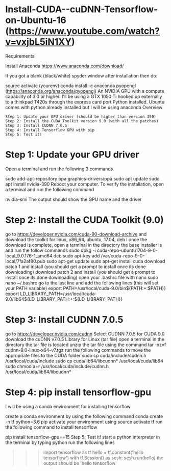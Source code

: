 # Install-CUDA--cuDNN-Tensorflow-on-Ubuntu-16 (https://www.youtube.com/watch?v=vxjbL5iN1XY)
Requirements

Install Anaconda 
https://www.anaconda.com/download/

If you got a blank (black/white) spyder window after installation then do:

  source activate (yourenv)
  conda install -c anaconda pyopengl  (https://anaconda.org/anaconda/pyopengl)
An NVIDIA GPU with a compute capability of 3.0 or higher.
I'll be using a GTX 1050 Ti hooked up externally to a thinkpad T420s through the express card port
Python installed.
Ubuntu comes with python already installed but I will be using anaconda
Overview

    Step 1: Update your GPU driver (should be higher than version 390)
    Step 2: Install the CUDA Toolkit version 9.0 (with all the patches)
    Step 3: Install CUDNN 7.0.5
    Step 4: Install Tensorflow GPU with pip
    Step 5: Test it!
    
# Step 1: Update your GPU driver
Open a terminal and run the following 3 commands

sudo add-apt-repository ppa:graphics-drivers/ppa
sudo apt update
sudo apt install nvidia-390
Reboot your computer. To verify the installation, open a terminal and run the following command

nvidia-smi
The output should show the GPU name and the driver

# Step 2: Install the CUDA Toolkit (9.0)

go to https://developer.nvidia.com/cuda-90-download-archive and download the toolkit for linux, x86_64, ubuntu, 17.04, deb l
once the download is complete, open a terminal in the directory the base installer is and run the follow commands
sudo dpkg -i cuda-repo-ubuntu1704-9-0-local_9.0.176-1_amd64.deb
sudo apt-key add /var/cuda-repo-9-0-local/7fa2af80.pub
sudo apt-get update
sudo apt-get install cuda
download patch 1 and install (you should get a prompt to install once its done downloading)
download patch 2 and install (you should get a prompt to install once its done downloading)
open your .bashrc file with nano
sudo nano ~/.bashrc
go to the last line and add the following lines (this will set your PATH variable)
export PATH=/usr/local/cuda-9.0/bin${PATH:+:$PATH}}
export LD_LIBRARY_PATH=/usr/local/cuda-9.0/lib64${LD_LIBRARY_PATH:+:${LD_LIBRARY_PATH}}

# Step 3: Install CUDNN 7.0.5

go to https://developer.nvidia.com/cudnn
Select CUDNN 7.0.5 for CUDA 9.0
download the cuDNN v7.0.5 Library for Linux (tar file)
open a terminal in the directory the tar file is located
unzip the tar file using the command
tar -xzvf cudnn-9.0-linux-x64-v7.tgz
run the following commands to move the appropriate files to the CUDA folder
sudo cp cuda/include/cudnn.h /usr/local/cuda/include
sudo cp cuda/lib64/libcudnn* /usr/local/cuda/lib64
sudo chmod a+r /usr/local/cuda/include/cudnn.h /usr/local/cuda/lib64/libcudnn*

# Step 4: pip install tensorflow-gpu

I will be using a conda environment for installing tensorflow

create a conda environment by using the following command
conda create -n tf python=3.6 pip
activate your environment using
source activate tf
run the following command to install tensorflow

pip install tensorflow-gpu==15
Step 5: Test it!
start a python interpreter in the terminal by typing
python
run the following lines
>>> import tensorflow as tf
>>> hello = tf.constant('hello tensorflow')
>>> with tf.Session() as sesh:
>>>     sesh.run(hello)
the output should be
>>> 'hello tensorflow'
